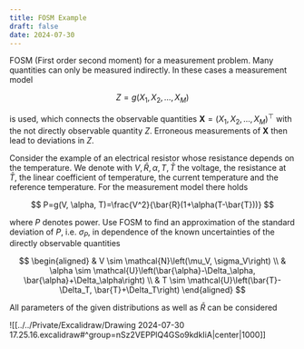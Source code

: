 ```yaml
---
title: FOSM Example
draft: false
date: 2024-07-30
---
```


FOSM (First order second moment) for a measurement problem. Many quantities can only be measured indirectly. In these cases a measurement model

$$
Z=g\left(X_1, X_2, \ldots, X_M\right)
$$

is used, which connects the observable quantities $\boldsymbol{X}=\left(X_1, X_2, \ldots, X_M\right)^{\top}$ with the not directly observable quantity $Z$. Erroneous measurements of $\boldsymbol{X}$ then lead to deviations in $Z$.

Consider the example of an electrical resistor whose resistance depends on the temperature. We denote with $V, \bar{R}, \alpha, T, \bar{T}$ the voltage, the resistance at $\bar{T}$, the linear coefficient of temperature, the current temperature and the reference temperature. For the measurement model there holds

$$
P=g(V, \alpha, T)=\frac{V^2}{\bar{R}(1+\alpha(T-\bar{T}))}
$$

where $P$ denotes power.
Use FOSM to find an approximation of the standard deviation of $P$, i.e. $\sigma_P$, in dependence of the known uncertainties of the directly observable quantities

$$
\begin{aligned}
& V \sim \mathcal{N}\left(\mu_V, \sigma_V\right) \\
& \alpha \sim \mathcal{U}\left(\bar{\alpha}-\Delta_\alpha, \bar{\alpha}+\Delta_\alpha\right) \\
& T \sim \mathcal{U}\left(\bar{T}-\Delta_T, \bar{T}+\Delta_T\right)
\end{aligned}
$$


All parameters of the given distributions as well as $\bar{R}$ can be considered

![[../../Private/Excalidraw/Drawing 2024-07-30 17.25.16.excalidraw#^group=nSz2VEPPlQ4GSo9kdkIiA|center|1000]]


